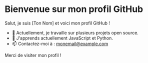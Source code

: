 # Bienvenue sur mon profil GitHub

Salut, je suis [Ton Nom] et voici mon profil GitHub !
- 🔭 Actuellement, je travaille sur plusieurs projets open source.
- 🌱 J'apprends actuellement JavaScript et Python.
- 📫 Contactez-moi à : monemail@example.com

Merci de visiter mon profil !

